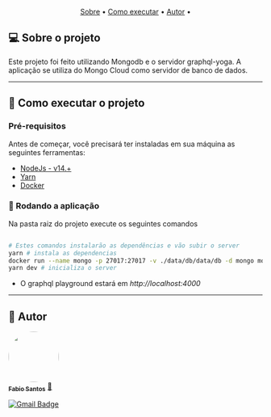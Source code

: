 <p align="center">
 <a href="#-sobre-o-projeto">Sobre</a> •
 <a href="#-como-executar-o-projeto">Como executar</a> • 
 <a href="#-autor">Autor</a> • 
</p>


## 💻 Sobre o projeto

 Este projeto foi feito utilizando Mongodb e o servidor graphql-yoga. A aplicação se utiliza do Mongo Cloud como servidor de banco de dados.

---

## 🚀 Como executar o projeto

### Pré-requisitos

Antes de começar, você precisará ter instaladas em sua máquina as seguintes ferramentas:

- [NodeJs - v14.+](https://nodejs.org/en/)
- [Yarn](https://yarnpkg.com/)
- [Docker](https://www.docker.com/get-started)


### 🎲 Rodando a aplicação
Na pasta raiz do projeto execute os seguintes comandos

```bash

# Estes comandos instalarão as dependências e vão subir o server
yarn # instala as dependencias
docker run --name mongo -p 27017:27017 -v ./data/db/data/db -d mongo mongod # sobe o docker do MongoDB
yarn dev # inicializa o server

```

- O graphql playground estará em *http://localhost:4000*


---

## 🦸 Autor

<a href="https://github.com/fabioprogramadorti">
 <img style="border-radius: 50%;" src="./img/fabio.jpeg" width="100px;" alt=""/>
 <br />
 <sub><b>Fabio Santos</b></sub></a> <a href="https://github.com/fabioprogramadorti" title="Rocketseat">🚀</a>
 <br />

[![Gmail Badge](https://img.shields.io/badge/-fabioprogramadorti@gmail.com-c14438?style=flat-square&logo=Gmail&logoColor=white&link=mailto:fabioprogramadorti@gmail.com)](mailto:fabioprogramadorti@gmail.com)
